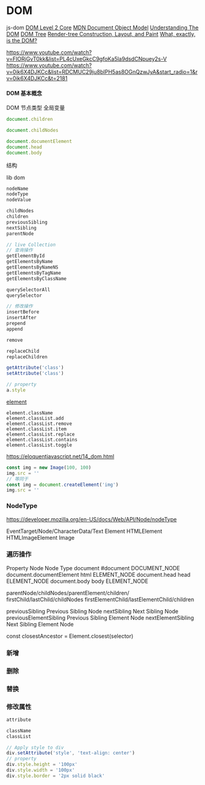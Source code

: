 # DOM

js-dom
[DOM Level 2 Core](https://www.w3.org/TR/DOM-Level-2-Core/introduction.html)
[MDN Document Object Model](https://developer.mozilla.org/en-US/docs/Web/API/Document_Object_Model)
[Understanding The DOM](https://www.digitalocean.com/community/tutorials/introduction-to-the-dom)
[DOM Tree](https://javascript.info/dom-nodes)
[Render-tree Construction, Layout, and Paint](https://web.dev/critical-rendering-path-render-tree-construction/)
[What, exactly, is the DOM?](https://bitsofco.de/what-exactly-is-the-dom/)

https://www.youtube.com/watch?v=FIORjGvT0kk&list=PL4cUxeGkcC9gfoKa5la9dsdCNpuey2s-V
https://www.youtube.com/watch?v=0ik6X4DJKCc&list=RDCMUC29ju8bIPH5as8OGnQzwJyA&start_radio=1&rv=0ik6X4DJKCc&t=2181

#### DOM 基本概念

DOM 节点类型
全局变量

```js
document.children

document.childNodes

document.documentElement
document.head
document.body
```

结构

lib dom

```js
nodeName
nodeType
nodeValue

childNodes
children
previousSibling
nextSibling
parentNode

// live Collection
// 查询操作
getElementById
getElementsByName
getElementsByNameNS
getElementsByTagName
getElementsByClassName

querySelectorAll
querySelector

// 修改操作
insertBefore
insertAfter
prepend
append

remove

replaceChild
replaceChildren

getAttribute('class')
setAttribute('class')

// property
a.style
```

[element](https://dom.spec.whatwg.org/#interface-element)

```
element.className
element.classList.add
element.classList.remove
element.classList.item
element.classList.replace
element.classList.contains
element.classList.toggle
```

https://eloquentjavascript.net/14_dom.html

```js
const img = new Image(100, 100)
img.src = ''
// 等同于
const img = document.createElement('img')
img.src = ''
```

### NodeType

https://developer.mozilla.org/en-US/docs/Web/API/Node/nodeType

EventTarget/Node/CharacterData/Text
Element HTMLElement HTMLImageElement Image

### 遍历操作

Property Node Node Type
document #document DOCUMENT_NODE
document.documentElement html ELEMENT_NODE
document.head head ELEMENT_NODE
document.body body ELEMENT_NODE

parentNode/childNodes/parentElement/children/
firstChild/lastChild/childNodes firstElementChild/lastElementChild/children

previousSibling Previous Sibling Node
nextSibling Next Sibling Node
previousElementSibling Previous Sibling Element Node
nextElementSibling Next Sibling Element Node

const closestAncestor = Element.closest(selector)

### 新增

### 删除

### 替换

### 修改属性

```js
attribute

className
classList

// Apply style to div
div.setAttribute('style', 'text-align: center')
// property
div.style.height = '100px'
div.style.width = '100px'
div.style.border = '2px solid black'
```
